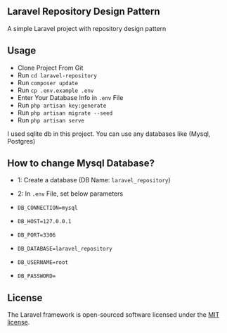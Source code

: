 ## Laravel Repository Design Pattern

A simple Laravel project with repository design pattern

## Usage
- Clone Project From Git
- Run ```cd laravel-repository```
- Run ```composer update```
- Run ```cp .env.example .env```
- Enter Your Database Info in ```.env``` File
- Run ```php artisan key:generate```
- Run ```php artisan migrate --seed```
- Run ```php artisan serve```

I used sqlite db in this project. You can use any databases like (Mysql, Postgres)


## How to change Mysql Database?
- 1: Create a database (DB Name: ```laravel_repository```)
- 2: In ```.env``` File, set below parameters

- ```DB_CONNECTION=mysql```
- ```DB_HOST=127.0.0.1```
- ```DB_PORT=3306```
- ```DB_DATABASE=laravel_repository```
- ```DB_USERNAME=root```
- ```DB_PASSWORD=```

## License

The Laravel framework is open-sourced software licensed under the [MIT license](https://opensource.org/licenses/MIT).
